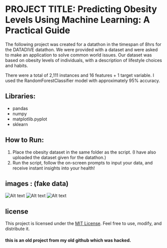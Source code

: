 # **PROJECT TITLE: Predicting Obesity Levels Using Machine Learning: A Practical Guide**

The following project was created for a datathon in the timespan of 8hrs for the DATADIVE datathon. We were provided with a dataset and were asked to make an application to solve common world issues. Our dataset was based on obesity levels of individuals, with a description of lifestyle choices and habits.

There were a total of 2,111 instances and 16 features + 1 target variable. I used the RandomForestClassifier model with approximately 95% accuracy.

## **Libraries:**
- pandas
- numpy
- matplotlib.pyplot
- sklearn

## **How to Run:**
1. Place the obesity dataset in the same folder as the script. (I have also uploaded the dataset given for the datathon.)
2. Run the script, follow the on-screen prompts to input your data, and receive instant insights into your health!

## **images : (fake data)**
![Alt text](https://i.imgur.com/c5kkGBX.png)
![Alt text](https://i.imgur.com/TvDnhFU.png)
![Alt text](https://i.imgur.com/ywb0R6a.png)

## license
This project is licensed under the [MIT License](https://opensource.org/licenses/MIT). Feel free to use, modify, and distribute it.

#### this is an old project from my old github which was hacked.
